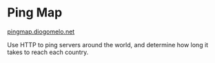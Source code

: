 Ping Map
========

[pingmap.diogomelo.net](http://pingmap.diogomelo.net)

Use HTTP to ping servers around the world, and determine how long it takes to
reach each country.


